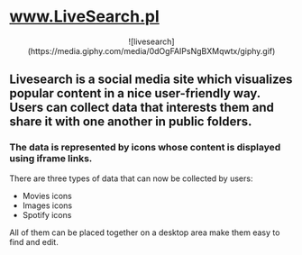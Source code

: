 # www.LiveSearch.pl
<p align="center">
  ![livesearch](https://media.giphy.com/media/0dOgFAIPsNgBXMqwtx/giphy.gif)
</p>

## Livesearch is a social media site which visualizes popular content in a nice user-friendly way. Users can collect data that interests them and share it with one another in public folders.

### The data is represented by icons whose content is displayed using iframe links.

There are three types of data that can now be collected by users:
- Movies icons
- Images icons
- Spotify icons

All of them can be placed together on a desktop area make them easy to find and edit.
